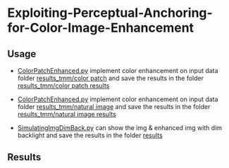 # Exploiting-Perceptual-Anchoring-for-Color-Image-Enhancement

## Usage

* [ColorPatchEnhanced.py](https://github.com/patrick0314/Exploiting-Perceptual-Anchoring-for-Color-Image-Enhancement/blob/main/ColorPatchEnhanced.py) implement color enhancement on input data folder [results_tmm/color patch](https://github.com/patrick0314/Exploiting-Perceptual-Anchoring-for-Color-Image-Enhancement/tree/main/results_tmm/color%20patch) and save the results in the folder [results_tmm/color patch results](https://github.com/patrick0314/Exploiting-Perceptual-Anchoring-for-Color-Image-Enhancement/tree/main/results_tmm/color%20patch%20results)

* [ColorPatchEnhanced.py](https://github.com/patrick0314/Exploiting-Perceptual-Anchoring-for-Color-Image-Enhancement/blob/main/NaturalImgEnhanced.py) implement color enhancement on input data folder [results_tmm/natural image](https://github.com/patrick0314/Exploiting-Perceptual-Anchoring-for-Color-Image-Enhancement/tree/main/results_tmm/natural%20image) and save the results in the folder [results_tmm/natural image results](https://github.com/patrick0314/Exploiting-Perceptual-Anchoring-for-Color-Image-Enhancement/tree/main/results_tmm/natural%20image%20results)

* [SimulatingImgDimBack.py](https://github.com/patrick0314/Exploiting-Perceptual-Anchoring-for-Color-Image-Enhancement/blob/main/SimulatingImgDimBack.py) can show the img & enhanced img with dim backlight and save the results in the folder [results](https://github.com/patrick0314/Exploiting-Perceptual-Anchoring-for-Color-Image-Enhancement/tree/main/results_tmm)

## Results

